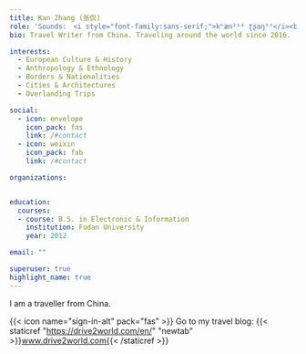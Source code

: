 ```yaml
---
title: Kan Zhang (张侃)
role: 'Sounds:　<i style="font-family:sans-serif;">kʰæn²¹⁴ ʈʂaŋ⁵⁵</i><br>Travel Writer & Photographer'
bio: Travel Writer from China. Traveling around the world since 2016. 

interests:
  - European Culture & History
  - Anthropology & Ethnology
  - Borders & Nationalities
  - Cities & Architectures
  - Overlanding Trips

social:
  - icon: envelope
    icon_pack: fas
    link: /#contact
  - icon: weixin
    icon_pack: fab
    link: /#contact

organizations:


education:
  courses:
  - course: B.S. in Electronic & Information
    institution: Fudan University
    year: 2012

email: ""

superuser: true
highlight_name: true
---
```


I am a traveller from China.

{{< icon name="sign-in-alt" pack="fas" >}} Go to my travel blog: {{< staticref "https://drive2world.com/en/" "newtab" >}}www.drive2world.com{{< /staticref >}}
